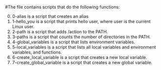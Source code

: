 #The file contains scripts that do the following functions:

0. 0-alias is a script that creates an alias
1. 1-hello_you is a script that prints hello user, where user is the current Linux user.
2. 2-path is a script that adds /action to the PATH.
3. 3-paths is a script that counts the number of directories in the PATH.
4. 4-global_variables is a script that lists environment variables.
5. 5-local_variables is a script that lists all local variables and environment variables, and functions.
6. 6-create_local_variable is a script that creates a new local variable.
7. 7-create_global_variable is a script that creates a new global variable.

